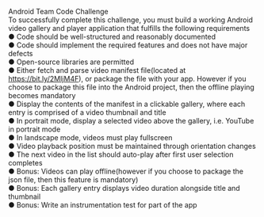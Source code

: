 Android Team Code Challenge
<br>To successfully complete this challenge, you must build a working Android video gallery and
player application that fulfills the following requirements
<br>● Code should be well-structured and reasonably documented
<br>● Code should implement the required features and does not have major defects
<br>● Open-source libraries are permitted
<br>● Either fetch and parse video manifest file(located at https://bit.ly/2MIjM4F), or package
the file with your app. However if you choose to package this file into the Android project,
then the offline playing becomes mandatory
<br>● Display the contents of the manifest in a clickable gallery,
where each entry is comprised of a video thumbnail and title
<br>● In portrait mode, display a selected video above the gallery,
i.e. YouTube in portrait mode
<br>● In landscape mode, videos must play fullscreen
<br>● Video playback position must be maintained through orientation changes
<br>● The next video in the list should auto-play after first user selection completes
<br>● Bonus: Videos can play offline(however if you choose to package the json file, then this
feature is mandatory)
<br>● Bonus: Each gallery entry displays video duration alongside title and thumbnail
<br>● Bonus: Write an instrumentation test for part of the app
